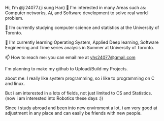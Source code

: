 Hi, I’m @ji24077.(ji sung Han)
👀 I'm interested in many Areas such as: Computer networks, Ai, and Software development to solve real world problem.

🌱 I’m currently studying computer science and statistics at the University of Toronto.

💞️ I'm currently learning Operating System, Applied Deep learning, Software Engineering and Time series analysis in Summer at University of Toronto.



📫 How to reach me: you can email me at yhs24077@gmail.com



I'm planning to make my github to Upload/Build my Projects.


about me:
I really like system programming, so i like to programming on C and linux.

But i am interested in a lots of fields, not just limited to CS and Statistics. (now i am interested into Robotics these days :))

Since i study abroad and been into new enviroment a lot, i am very good at adjustment in any place and can easily be friends with new people.

<!---
ji24077/ji24077 is a ✨ special ✨ repository because its `README.md` (this file) appears on your GitHub profile.
You can click the Preview link to take a look at your changes.
--->
